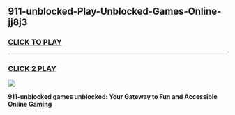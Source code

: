 
## 911-unblocked-Play-Unblocked-Games-Online-jj8j3
<h3>
<a href="https://premium76.site?title=911-unblocked&ref=25A">CLICK TO PLAY</a></h3>
<hr>

<h3>
<a href="https://premium76.site?title=911-unblocked&ref=25A">CLICK 2 PLAY</a>
  
</h3>

<a href="https://premium76.site?title=911-unblocked&ref=25A"><img src="https://clearcache.store/games.png"></a>


**911-unblocked games unblocked: Your Gateway to Fun and Accessible Online Gaming**
